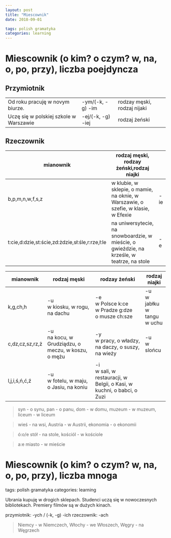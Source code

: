 ```yaml
---
layout: post
title: "Miescownik"
date: 2018-09-01

tags: polish gramatyka
categories: learning
---
```

# Miescownik (o kim? o czym? w, na, o, po, przy), liczba poejdyncza

## Przymiotnik
||||
|-|-|-|
|Od roku pracuję w novym biurze.|-ym/(-k, -g) -im| rodzay męski, rodzaj nijaki|
|Uczę się w polskiej szkole w Warszawie| -ej/(-k, -g) -iej| rodzaj żeński|

## Rzeczownik
|mianownik|rodzaj męski, rodzay żeński,rodzaj niajki||
|-|-|-|
|b,p,m,n,w,f,s,z|w klubie, w sklepie, o mamie, na oknie, w Warszawie, o szefie, w klasie, w Efexie|-ie|
|t:cie,d:dzie,st:ście,zd:żdzie,sł:śle,r:rze,ł:le|na uniwersytecie, na snowboardzie, w mieście, o gwieździe, na krześle, w teatrze, na stole|-e|

|mianownik|rodzaj męski|rodzay żeński|rodzaj niajki|
|-|-|-|-|
|k,g,ch,h|-u<br> w kiosku, w rogu, na dachu|-e<br> w Polsce k:ce <br> w Pradze g:dze <br> o musze ch:sze|-u <br> w jabłku <br> w tangu <br> w uchu
|c,dz,cz,sz,rz,ż|-u<br>na kocu, w Grudziądzu, o meczu, w koszu, o mężu|-y<br>w pracy, o władzy, na daczy, o suszy, na wieży|-u<br>w slońcu|
|l,j,i,ś,ń,ć,ź|-u<br>w fotelu, w maju, o Jasiu, na koniu|-i<br>w sali, w restauracji, w Belgii, o Kasi, w kuchni, o babci, o Zuzi|
> syn - o synu, pan - o panu, dom - w domu, muzeum - w muzeum, liceum - w liceum

> wieś - na wsi, Austria - w Austrii, ekonomia - o ekonomii

> ó:o/e stół - na stole, kościól - w kościole

> a:e miasto - w mieście

# Miescownik (o kim? o czym? w, na, o, po, przy), liczba mnoga

tags: polish gramatyka
categories: learning

Ubrania kupuję w drogich sklepach. Studenci uczą się w nowoczesnych bibliotekach. Premiery filmów są w dużych kinach.

przymiotnik: -ych / (-k, -g) -ich
rzeczownik: -ach
> Niemcy - w Niemczech, Włochy - we Włoszech, Węgry - na Węgrzech
